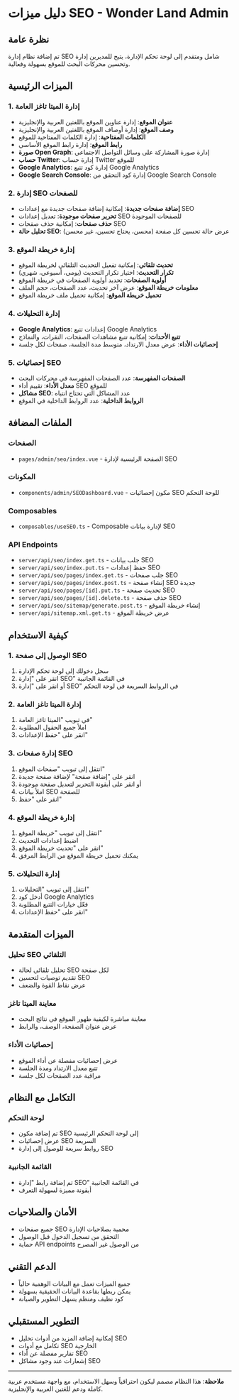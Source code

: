 # دليل ميزات SEO - Wonder Land Admin

## نظرة عامة
تم إضافة نظام إدارة SEO شامل ومتقدم إلى لوحة تحكم الإدارة، يتيح للمديرين إدارة وتحسين محركات البحث للموقع بسهولة وفعالية.

## الميزات الرئيسية

### 1. إدارة الميتا تاغز العامة
- **عنوان الموقع**: إدارة عناوين الموقع باللغتين العربية والإنجليزية
- **وصف الموقع**: إدارة أوصاف الموقع باللغتين العربية والإنجليزية
- **الكلمات المفتاحية**: إدارة الكلمات المفتاحية للموقع
- **رابط الموقع**: إدارة رابط الموقع الأساسي
- **صورة Open Graph**: إدارة صورة المشاركة على وسائل التواصل الاجتماعي
- **حساب Twitter**: إدارة حساب Twitter للموقع
- **Google Analytics**: إدارة كود تتبع Google Analytics
- **Google Search Console**: إدارة كود التحقق من Google Search Console

### 2. إدارة SEO للصفحات
- **إضافة صفحات جديدة**: إمكانية إضافة صفحات جديدة مع إعدادات SEO
- **تحرير صفحات موجودة**: تعديل إعدادات SEO للصفحات الموجودة
- **حذف صفحات**: إمكانية حذف صفحات SEO
- **تحليل حالة SEO**: عرض حالة تحسين كل صفحة (محسن، يحتاج تحسين، غير محسن)

### 3. إدارة خريطة الموقع
- **تحديث تلقائي**: إمكانية تفعيل التحديث التلقائي لخريطة الموقع
- **تكرار التحديث**: اختيار تكرار التحديث (يومي، أسبوعي، شهري)
- **أولوية الصفحات**: تحديد أولوية الصفحات في خريطة الموقع
- **معلومات خريطة الموقع**: عرض آخر تحديث، عدد الصفحات، حجم الملف
- **تحميل خريطة الموقع**: إمكانية تحميل ملف خريطة الموقع

### 4. إدارة التحليلات
- **Google Analytics**: إعدادات تتبع Google Analytics
- **تتبع الأحداث**: إمكانية تتبع مشاهدات الصفحات، النقرات، والنماذج
- **إحصائيات الأداء**: عرض معدل الارتداد، متوسط مدة الجلسة، صفحات لكل جلسة

### 5. إحصائيات SEO
- **الصفحات المفهرسة**: عدد الصفحات المفهرسة في محركات البحث
- **معدل الأداء**: تقييم أداء SEO للموقع
- **مشاكل SEO**: عدد المشاكل التي تحتاج انتباه
- **الروابط الداخلية**: عدد الروابط الداخلية في الموقع

## الملفات المضافة

### الصفحات
- `pages/admin/seo/index.vue` - الصفحة الرئيسية لإدارة SEO

### المكونات
- `components/admin/SEODashboard.vue` - مكون إحصائيات SEO للوحة التحكم

### Composables
- `composables/useSEO.ts` - Composable لإدارة بيانات SEO

### API Endpoints
- `server/api/seo/index.get.ts` - جلب بيانات SEO
- `server/api/seo/index.put.ts` - حفظ إعدادات SEO
- `server/api/seo/pages/index.get.ts` - جلب صفحات SEO
- `server/api/seo/pages/index.post.ts` - إنشاء صفحة SEO جديدة
- `server/api/seo/pages/[id].put.ts` - تحديث صفحة SEO
- `server/api/seo/pages/[id].delete.ts` - حذف صفحة SEO
- `server/api/seo/sitemap/generate.post.ts` - إنشاء خريطة الموقع
- `server/api/sitemap.xml.get.ts` - عرض خريطة الموقع

## كيفية الاستخدام

### 1. الوصول إلى صفحة SEO
1. سجل دخولك إلى لوحة تحكم الإدارة
2. انقر على "إدارة SEO" في القائمة الجانبية
3. أو انقر على "إدارة SEO" في الروابط السريعة في لوحة التحكم

### 2. إدارة الميتا تاغز العامة
1. في تبويب "الميتا تاغز العامة"
2. املأ جميع الحقول المطلوبة
3. انقر على "حفظ الإعدادات"

### 3. إدارة صفحات SEO
1. انتقل إلى تبويب "صفحات الموقع"
2. انقر على "إضافة صفحة" لإضافة صفحة جديدة
3. أو انقر على أيقونة التحرير لتعديل صفحة موجودة
4. املأ بيانات SEO للصفحة
5. انقر على "حفظ"

### 4. إدارة خريطة الموقع
1. انتقل إلى تبويب "خريطة الموقع"
2. اضبط إعدادات التحديث
3. انقر على "تحديث خريطة الموقع"
4. يمكنك تحميل خريطة الموقع من الرابط المرفق

### 5. إدارة التحليلات
1. انتقل إلى تبويب "التحليلات"
2. أدخل كود Google Analytics
3. فعّل خيارات التتبع المطلوبة
4. انقر على "حفظ الإعدادات"

## الميزات المتقدمة

### تحليل SEO التلقائي
- تحليل تلقائي لحالة SEO لكل صفحة
- تقديم توصيات لتحسين SEO
- عرض نقاط القوة والضعف

### معاينة الميتا تاغز
- معاينة مباشرة لكيفية ظهور الموقع في نتائج البحث
- عرض عنوان الصفحة، الوصف، والرابط

### إحصائيات الأداء
- عرض إحصائيات مفصلة عن أداء الموقع
- تتبع معدل الارتداد ومدة الجلسة
- مراقبة عدد الصفحات لكل جلسة

## التكامل مع النظام

### لوحة التحكم
- تم إضافة مكون SEO إلى لوحة التحكم الرئيسية
- عرض إحصائيات SEO السريعة
- روابط سريعة للوصول إلى إدارة SEO

### القائمة الجانبية
- تم إضافة رابط "إدارة SEO" في القائمة الجانبية
- أيقونة مميزة لسهولة التعرف

## الأمان والصلاحيات
- جميع صفحات SEO محمية بصلاحيات الإدارة
- التحقق من تسجيل الدخول قبل الوصول
- حماية API endpoints من الوصول غير المصرح

## الدعم التقني
- جميع الميزات تعمل مع البيانات الوهمية حالياً
- يمكن ربطها بقاعدة البيانات الحقيقية بسهولة
- كود نظيف ومنظم يسهل التطوير والصيانة

## التطوير المستقبلي
- إمكانية إضافة المزيد من أدوات تحليل SEO
- تكامل مع أدوات SEO الخارجية
- تقارير مفصلة عن أداء SEO
- إشعارات عند وجود مشاكل SEO

---

**ملاحظة**: هذا النظام مصمم ليكون احترافياً وسهل الاستخدام، مع واجهة مستخدم عربية كاملة ودعم للغتين العربية والإنجليزية.
